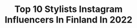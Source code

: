 ---
title: Top 10 Stylists Instagram Influencers In Finland In 2022
description: >-
  Find top stylists Instagram influencers in Finland in 2022. Most popular hashtags: #ootd #fashion #secondhand #beautiful.
platform: Instagram
hits: 14
text_top: Analyze the best Instagram influencers on inBeat.
text_bottom: Our platform holds 14 Instagram influencers like this in Finland for you to connect with.
profiles:
  - username: "jonnajk"
    fullname: >-
      JONNA J. K.
    bio: >-
      📷 secondhand details & DIY-projects ✒ visual merchandiser, stylist, content creator 📄 jonnajk@hotmail.com ☕ i love hot cocoa ▪️ @veravera.fi brand rep
    location: "Finland"
    followers: 10598
    engagement: 782
    commentsToLikes: 0.672484
    id: ck5zriqyjwnqa0i14lnz5nwe2
    verified: false
    hashtags: "#askartelu, #instablogitfinland, #secondhandstylefinland, #inspiration"
  - username: "blvckmurose"
    fullname: >-
      Aundrey
    bio: >-
      ° Scandinavian Cypriot Mastered Makeup artist x stylist
    location: "Finland"
    followers: 6202
    engagement: 592
    commentsToLikes: 0.015426
    id: ck5c5ry7h41jg0i11xcvxf7jb
    verified: false
    hashtags: "#aesthetic, #ocean, #fashion, #beigeaesthetic"
  - username: "laura.seppanen"
    fullname: >-
      Laura Seppänen
    bio: >-
      ➖Interior designer & stylist ➖Owner of L/S design agency ➖Decorating editor ➖Creative consultant ⠀⠀⠀⠀⠀⠀ 📍Helsinki, Finland ✉️ info@lauraseppanen.com
    location: "Finland"
    followers: 19079
    engagement: 443
    commentsToLikes: 0.031006
    id: ck5zy6w0k9c3w0i14vz5dn46w
    verified: false
    hashtags: "#hevikivitalolumitiikeri, #lumitiikeri, #lauraseppanendesignagency, #lauraseppanenhome"
  - username: "vivianner"
    fullname: >-
      VivianneR Makeup Artist
    bio: >-
      LA based Makeup Artist / Hair Stylist @viviannermakeup 📍Currently Helsinki, FIN⠀⠀⠀⠀⠀⠀⠀⠀ ..MEANWHILE SEEKING WISDOM
    location: "Finland"
    followers: 38772
    engagement: 215
    commentsToLikes: 0.028340
    id: ck0vz76n97neq0i19flpmrtl4
    verified: true
    hashtags: "#viviannermakeup, #repost, #makeupartist, #auntielovesyou"
  - username: "jenni_succeedo"
    fullname: >-
      𝕁𝕖𝕟𝕟𝕚 𝕊𝕒𝕜𝕤𝕚𝕠
    bio: >-
      ▫️Wellnes▫️beauty▫️Lifestyle ▫️investing📈 ▫️to be Engineer 🦾📚 ▫️ ▫️www.sothys.fi/kauneushoitolat ▫️ Icaniwill⬇️ alekoodi JSAKSIO20
    location: "Finland"
    followers: 8267
    engagement: 1398
    commentsToLikes: 0.325100
    id: ckaoydnr2h2s10i78gzeyu4zn
    verified: false
    hashtags: "#alekoodi, #fitnessmotivation, #autumnfashion, #icaniwill"
  - username: "siljain"
    fullname: >-
      silja • lifestyle • motherhood
    bio: >-
      Helsinki motherhood • fashion • snapshots • kindness contact: DM • email Style host @instyleout.fi
    location: "Finland"
    followers: 3880
    engagement: 958
    commentsToLikes: 0.235478
    id: ck5zvzknk575a0i14x2u5p5nu
    verified: false
    hashtags: "#rakkaus, #mystyle, #instamutsit, #momandson"
  - username: "sandraemiliah"
    fullname: >-
      SandraEmilia- Fashion Stylist
    bio: >-
      ➖ Collecting & selling vintage clothes #vintage ➖ Mixing thrifted & new clothes #thriftshopping ➖ Outfit videos & styling hacks 🇫🇮 ➖ @vogastyling
    location: "Finland"
    followers: 13254
    engagement: 508
    commentsToLikes: 0.043537
    id: ck15szq4kfmvh0i19uw8xqwdt
    verified: false
    hashtags: "#sellingvintage, #thriftstore, #thrifting, #vintageclothes"
  - username: "jannikabofficial"
    fullname: >-
      Jannika B
    bio: >-
      🌕🌕🌕🌕🌕🌕🪐
    location: "Finland"
    followers: 88153
    engagement: 693
    commentsToLikes: 0.018300
    id: ck0vvpcucq5mv0i194x1oswgj
    verified: true
    hashtags: "#vainel, #klamydia, #is, #vainela"
  - username: "strictlystyle"
    fullname: >-
      Hanna Väyrynen
    bio: >-
      Writer of style blog Strictly Style Wife&Mother👦🏼👦🏼👦🏼 🏆 Best Fashion Blog of 🇫🇮 🏆 Most Stylish Blog of 🇫🇮 Lancôme Ambassador ✉️info@hannavayrynen.com
    location: "Finland"
    followers: 29582
    engagement: 324
    commentsToLikes: 0.014777
    id: ck5pz9rwnzwuk0i111xq7rcva
    verified: false
    hashtags: "#halloweenguacamole, #jyvashyv, #teintidoleultrawear, #oneplus8t"
  - username: "constanze_buss"
    fullname: >-
      ☀️Constanze Buss
    bio: >-
      Professional MODEL ✍🏻content creator, journalist|#thoughts #columns #modeling #beautiful #sharefeelings 👉2nd Profile @fishinginstyles 🎣👗
    location: "Finland"
    followers: 9844
    engagement: 1125
    commentsToLikes: 0.193082
    id: ck5ckmm0ox6oi0i112ltc6mg6
    verified: false
    hashtags: "#classicmodel, #visitwildtaiga, #travelblogger, #hiking"
---